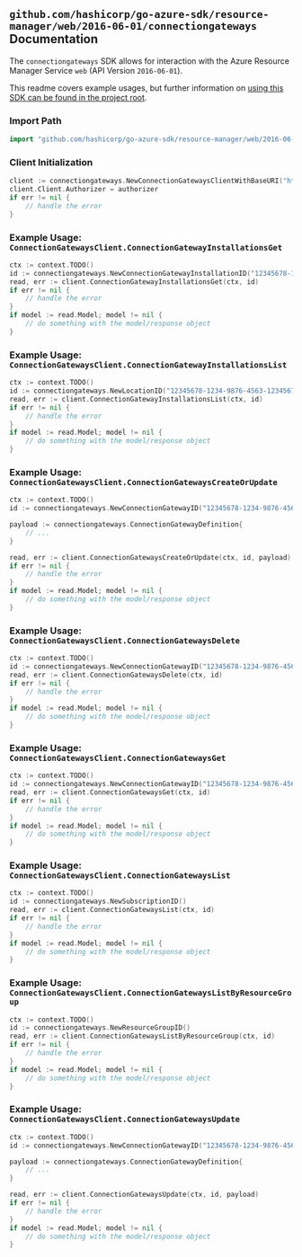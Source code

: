 
## `github.com/hashicorp/go-azure-sdk/resource-manager/web/2016-06-01/connectiongateways` Documentation

The `connectiongateways` SDK allows for interaction with the Azure Resource Manager Service `web` (API Version `2016-06-01`).

This readme covers example usages, but further information on [using this SDK can be found in the project root](https://github.com/hashicorp/go-azure-sdk/tree/main/docs).

### Import Path

```go
import "github.com/hashicorp/go-azure-sdk/resource-manager/web/2016-06-01/connectiongateways"
```


### Client Initialization

```go
client := connectiongateways.NewConnectionGatewaysClientWithBaseURI("https://management.azure.com")
client.Client.Authorizer = authorizer
if err != nil {
	// handle the error
}
```


### Example Usage: `ConnectionGatewaysClient.ConnectionGatewayInstallationsGet`

```go
ctx := context.TODO()
id := connectiongateways.NewConnectionGatewayInstallationID("12345678-1234-9876-4563-123456789012", "locationValue", "gatewayIdValue")
read, err := client.ConnectionGatewayInstallationsGet(ctx, id)
if err != nil {
	// handle the error
}
if model := read.Model; model != nil {
	// do something with the model/response object
}
```


### Example Usage: `ConnectionGatewaysClient.ConnectionGatewayInstallationsList`

```go
ctx := context.TODO()
id := connectiongateways.NewLocationID("12345678-1234-9876-4563-123456789012", "locationValue")
read, err := client.ConnectionGatewayInstallationsList(ctx, id)
if err != nil {
	// handle the error
}
if model := read.Model; model != nil {
	// do something with the model/response object
}
```


### Example Usage: `ConnectionGatewaysClient.ConnectionGatewaysCreateOrUpdate`

```go
ctx := context.TODO()
id := connectiongateways.NewConnectionGatewayID("12345678-1234-9876-4563-123456789012", "example-resource-group", "connectionGatewayValue")

payload := connectiongateways.ConnectionGatewayDefinition{
	// ...
}

read, err := client.ConnectionGatewaysCreateOrUpdate(ctx, id, payload)
if err != nil {
	// handle the error
}
if model := read.Model; model != nil {
	// do something with the model/response object
}
```


### Example Usage: `ConnectionGatewaysClient.ConnectionGatewaysDelete`

```go
ctx := context.TODO()
id := connectiongateways.NewConnectionGatewayID("12345678-1234-9876-4563-123456789012", "example-resource-group", "connectionGatewayValue")
read, err := client.ConnectionGatewaysDelete(ctx, id)
if err != nil {
	// handle the error
}
if model := read.Model; model != nil {
	// do something with the model/response object
}
```


### Example Usage: `ConnectionGatewaysClient.ConnectionGatewaysGet`

```go
ctx := context.TODO()
id := connectiongateways.NewConnectionGatewayID("12345678-1234-9876-4563-123456789012", "example-resource-group", "connectionGatewayValue")
read, err := client.ConnectionGatewaysGet(ctx, id)
if err != nil {
	// handle the error
}
if model := read.Model; model != nil {
	// do something with the model/response object
}
```


### Example Usage: `ConnectionGatewaysClient.ConnectionGatewaysList`

```go
ctx := context.TODO()
id := connectiongateways.NewSubscriptionID()
read, err := client.ConnectionGatewaysList(ctx, id)
if err != nil {
	// handle the error
}
if model := read.Model; model != nil {
	// do something with the model/response object
}
```


### Example Usage: `ConnectionGatewaysClient.ConnectionGatewaysListByResourceGroup`

```go
ctx := context.TODO()
id := connectiongateways.NewResourceGroupID()
read, err := client.ConnectionGatewaysListByResourceGroup(ctx, id)
if err != nil {
	// handle the error
}
if model := read.Model; model != nil {
	// do something with the model/response object
}
```


### Example Usage: `ConnectionGatewaysClient.ConnectionGatewaysUpdate`

```go
ctx := context.TODO()
id := connectiongateways.NewConnectionGatewayID("12345678-1234-9876-4563-123456789012", "example-resource-group", "connectionGatewayValue")

payload := connectiongateways.ConnectionGatewayDefinition{
	// ...
}

read, err := client.ConnectionGatewaysUpdate(ctx, id, payload)
if err != nil {
	// handle the error
}
if model := read.Model; model != nil {
	// do something with the model/response object
}
```
